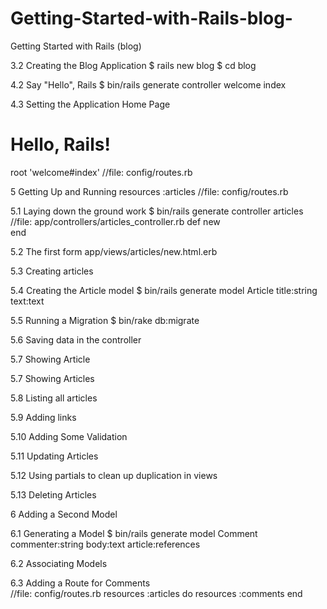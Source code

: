 # Getting-Started-with-Rails-blog-
Getting Started with Rails (blog)

3.2 Creating the Blog Application
	$ rails new blog
	$ cd blog

4.2 Say "Hello", Rails
	$ bin/rails generate controller welcome index

4.3 Setting the Application Home Page
	<h1>Hello, Rails!</h1>
	root 'welcome#index' //file: config/routes.rb

5 Getting Up and Running
	resources :articles  //file: config/routes.rb

5.1 Laying down the ground work
	$ bin/rails generate controller articles 
	//file: app/controllers/articles_controller.rb
		def new   
		end

5.2 The first form
	app/views/articles/new.html.erb

5.3 Creating articles

5.4 Creating the Article model
	$ bin/rails generate model Article title:string text:text

5.5 Running a Migration
	$ bin/rake db:migrate

5.6 Saving data in the controller

5.7 Showing Article

5.7 Showing Articles

5.8 Listing all articles

5.9 Adding links

5.10 Adding Some Validation

5.11 Updating Articles

5.12 Using partials to clean up duplication in views

5.13 Deleting Articles

6 Adding a Second Model

6.1 Generating a Model
	$ bin/rails generate model Comment commenter:string body:text article:references

6.2 Associating Models

6.3 Adding a Route for Comments  
	//file: config/routes.rb
	resources :articles do
  		resources :comments
	end

